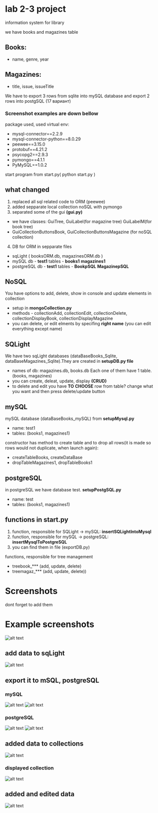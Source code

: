 # lab 2-3 project 
information system for library

we have books and magazines table
## Books:
 - name, genre, year

## Magazines:
 - title, issue, issueTitle

We have to export 3 rows from sqlite into mySQL database and export 2 rows into postgSQL (17 вариант)

### Screenshot examples are down bellow

package used, used virtual env:
- mysql-connector==2.2.9
- mysql-connector-python==8.0.29
- peewee==3.15.0
- protobuf==4.21.2
- psycopg2==2.9.3
- pymongo==4.1.1
- PyMySQL==1.0.2

start program from start.py( python start.py )

## what changed
1. replaced all sql related code to ORM (peewee)
2. added sepparate local collection noSQL with pymongo
3. separated some of the gui **(gui.py)**
- we have classes: GuiTree, GuiLabel(for magazine tree) GuiLabelM(for book tree)
- GuiCollectionButtonsBook, GuiCollectionButtonsMagazine (for noSQL collection)
4. DB for ORM in sepparate files
- sqLight ( booksORM.db, magazinesORM.db ) 
- mySQL db - **test1**  tables - **books1**  **magazines1**
- postgreSQL db - **test1**   tables -  **BookpSQL** **MagazinepSQL**


## NoSQL
You have options to add, delete, show in console and update elements in collection
- setup in **mongoCollection.py**
- methods - collectionAdd, collectionEdit, collectionDelete, collectionDisplayBook, collectionDisplayMagazine
- you can delete, or edit elments by specifing **right name**
(you can edit everything except name)

## SQLight
We have two sqLight databases (dataBaseBooks_Sqlite, dataBaseMagazines_Sqlite).They are created in **setupDB.py file**
- names of db:  magazines.db, books.db
Each one of them have 1 table.(books, magazines)
- you can create, deleat, update, display **(CRUD)**
- to delete and edit you have **TO** **CHOOSE** row from table? change what you want and then press delete/update button

## mySQL
mySQL database (dataBaseBooks_mySQL) from **setupMysql.py**
- name: test1
- tables: (books1, magazines1)

constructor has method to create table and to drop all rows(it is made
so rows would not duplicate, when launch again):
- createTableBooks, createDataBase
- dropTableMagazines1, dropTableBooks1

## postgreSQL
in postgreSQL we have database test. **setupPostgSQL.py**
- name: test
- tables: (books1, magazines1)

## functions in start.py
1. function, responsible for SQLight -> mySQL:  **insertSQLightIntoMysql** 
2. function, responsible for mySQL -> postgreSQL: **insertMysqlToPostgreSQL**
3. you can find them in file (exportDB.py)


functions, responsible for tree management 
- treebook_***  (add, update, delete)
- treemagaz_*** (add, update, delete))

# Screenshots
dont forget to add them


# Example screenshots


![alt text](https://github.com/[username]/[reponame]/blob/[branch]/image.jpg?raw=true)


## add data to sqLight
![alt text](images/addData.png)
## export it to mSQL, postgreSQL

### mySQL
![alt text](images/mySQL.png)
![alt text](images/mySQL1.png)

### postgreSQL
![alt text](images/pSQL.png)
![alt text](images/pSQL1.png)

## added data to collections
![alt text](images/collection.png)

### displayed collection
![alt text](images/collection1.png)


## added and edited  data
![alt text](images/collection2.png)